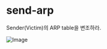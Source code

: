 # send-arp
Sender(Victim)의 ARP table을 변조하라.

![Image](https://github.com/user-attachments/assets/e6afc496-7917-43aa-8b4e-7a8d3e6117d5)

